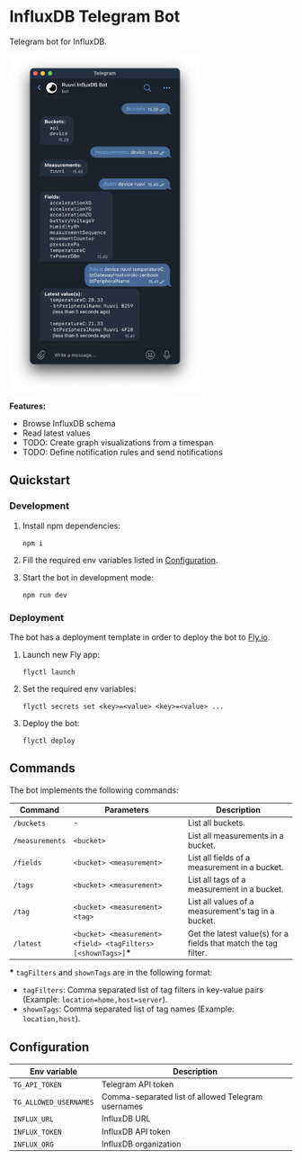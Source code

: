 # InfluxDB Telegram Bot

Telegram bot for InfluxDB.

<img src="./docs/telegram.png" height="600">

**Features:**
- Browse InfluxDB schema
- Read latest values
- TODO: Create graph visualizations from a timespan
- TODO: Define notification rules and send notifications

## Quickstart

### Development

1. Install npm dependencies:
    ```
    npm i
    ```

2. Fill the required env variables listed in [Configuration](#configuration).

3. Start the bot in development mode:
    ```
    npm run dev
    ```

### Deployment

The bot has a deployment template in order to deploy the bot to [Fly.io](https://fly.io/).

1. Launch new Fly app:
    ```
    flyctl launch
    ```

2. Set the required env variables:
    ```
    flyctl secrets set <key>=<value> <key>=<value> ...
    ```

3. Deploy the bot:
    ```
    flyctl deploy
    ```

## Commands

The bot implements the following commands:

| Command | Parameters | Description |
| ----- | ----- | ----- |
| `/buckets` | - | List all buckets. |
| `/measurements` | `<bucket>` | List all measurements in a bucket. |
| `/fields` | `<bucket> <measurement>` | List all fields of a measurement in a bucket. |
| `/tags` | `<bucket> <measurement>` | List all tags of a measurement in a bucket. |
| `/tag` | `<bucket> <measurement> <tag>` | List all values of a measurement's tag in a bucket. |
| `/latest` | `<bucket> <measurement> <field> <tagFilters> [<shownTags>]`**\*** | Get the latest value(s) for a fields that match the tag filter. |

**\*** `tagFilters` and `shownTags` are in the following format:
- `tagFilters`: Comma separated list of tag filters in key-value pairs (Example: `location=home,host=server`).
- `shownTags`: Comma separated list of tag names (Example: `location,host`).

## Configuration

| Env variable | Description |
| ----- | ----- |
| `TG_API_TOKEN` | Telegram API token |
| `TG_ALLOWED_USERNAMES` | Comma-separated list of allowed Telegram usernames |
| `INFLUX_URL` | InfluxDB URL |
| `INFLUX_TOKEN` | InfluxDB API token |
| `INFLUX_ORG` | InfluxDB organization |
